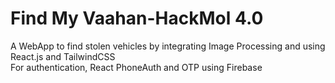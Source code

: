 <h1>Find My Vaahan-HackMol 4.0</h1>

A WebApp to find stolen vehicles by integrating Image Processing and using React.js and TailwindCSS
<br/>
For authentication, React PhoneAuth and OTP using Firebase
